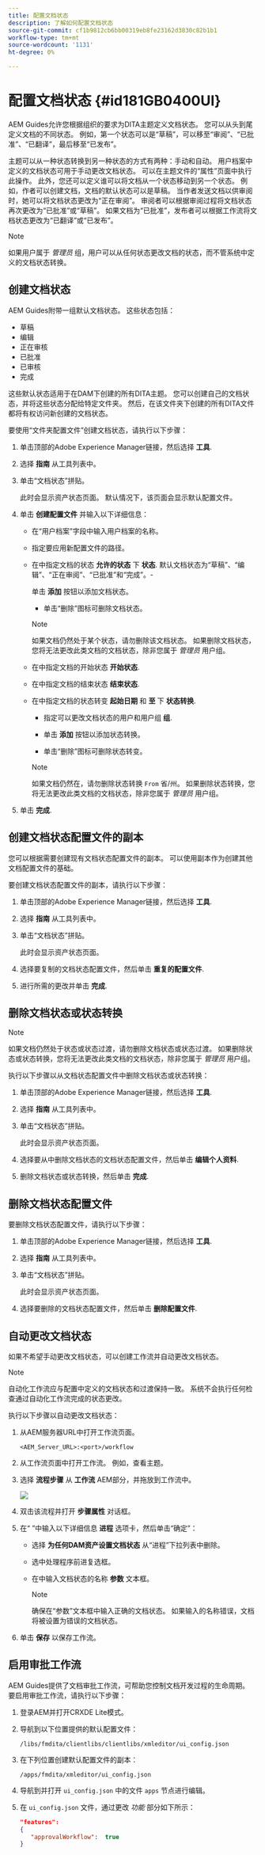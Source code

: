 ```yaml
---
title: 配置文档状态
description: 了解如何配置文档状态
source-git-commit: cf1b9812cb6bb00319eb8fe23162d3830c82b1b1
workflow-type: tm+mt
source-wordcount: '1131'
ht-degree: 0%

---
```



# 配置文档状态 {#id181GB0400UI}

AEM Guides允许您根据组织的要求为DITA主题定义文档状态。 您可以从头到尾定义文档的不同状态。 例如，第一个状态可以是“草稿”，可以移至“审阅”、“已批准”、“已翻译”，最后移至“已发布”。

主题可以从一种状态转换到另一种状态的方式有两种：手动和自动。 用户档案中定义的文档状态可用于手动更改文档状态。 可以在主题文件的“属性”页面中执行此操作。 此外，您还可以定义谁可以将文档从一个状态移动到另一个状态。 例如，作者可以创建文档，文档的默认状态可以是草稿。 当作者发送文档以供审阅时，她可以将文档状态更改为“正在审阅”。 审阅者可以根据审阅过程将文档状态再次更改为“已批准”或“草稿”。 如果文档为“已批准”，发布者可以根据工作流将文档状态更改为“已翻译”或“已发布”。

>[!NOTE]
>
> 如果用户属于 *管理员* 组，用户可以从任何状态更改文档的状态，而不管系统中定义的文档状态转换。

## 创建文档状态

AEM Guides附带一组默认文档状态。 这些状态包括：

- 草稿
- 编辑
- 正在审核
- 已批准
- 已审核
- 完成

这些默认状态适用于在DAM下创建的所有DITA主题。 您可以创建自己的文档状态，并将这些状态分配给特定文件夹。 然后，在该文件夹下创建的所有DITA文件都将有权访问新创建的文档状态。

要使用“文件夹配置文件”创建文档状态，请执行以下步骤：

1. 单击顶部的Adobe Experience Manager链接，然后选择 **工具**.
1. 选择 **指南** 从工具列表中。
1. 单击“文档状态”拼贴。

   此时会显示资产状态页面。 默认情况下，该页面会显示默认配置文件。

1. 单击 **创建配置文件** 并输入以下详细信息：
   - 在“用户档案”字段中输入用户档案的名称。
   - 指定要应用新配置文件的路径。
   - 在中指定文档的状态 **允许的状态** 下 **状态**. 默认文档状态为“草稿”、“编辑”、“正在审阅”、“已批准”和“完成”。-

      单击 **添加** 按钮以添加文档状态。

      - 单击“删除”图标可删除文档状态。
      >[!NOTE]
      >
      > 如果文档仍然处于某个状态，请勿删除该文档状态。 如果删除文档状态，您将无法更改此类文档的文档状态，除非您属于 *管理员* 用户组。

   - 在中指定文档的开始状态 **开始状态**.
   - 在中指定文档的结束状态 **结束状态**.
   - 在中指定文档的状态转变 **起始日期** 和 **至** 下 **状态转换**.

      - 指定可以更改文档状态的用户和用户组 **组**.

      - 单击 **添加** 按钮以添加状态转换。

      - 单击“删除”图标可删除状态转变。
      >[!NOTE]
      >
      > 如果文档仍然在，请勿删除状态转换 `From` 省/州。 如果删除状态转换，您将无法更改此类文档的文档状态，除非您属于 *管理员* 用户组。



1. 单击 **完成**.

## 创建文档状态配置文件的副本

您可以根据需要创建现有文档状态配置文件的副本。 可以使用副本作为创建其他文档配置文件的基础。

要创建文档状态配置文件的副本，请执行以下步骤：

1. 单击顶部的Adobe Experience Manager链接，然后选择 **工具**.
1. 选择 **指南** 从工具列表中。
1. 单击“文档状态”拼贴。

   此时会显示资产状态页面。

1. 选择要复制的文档状态配置文件，然后单击 **重复的配置文件**.
1. 进行所需的更改并单击 **完成**.

## 删除文档状态或状态转换

>[!NOTE]
>
> 如果文档仍然处于状态或状态过渡，请勿删除文档状态或状态过渡。 如果删除状态或状态转换，您将无法更改此类文档的文档状态，除非您属于 *管理员* 用户组。

执行以下步骤以从文档状态配置文件中删除文档状态或状态转换：

1. 单击顶部的Adobe Experience Manager链接，然后选择 **工具**.
1. 选择 **指南** 从工具列表中。
1. 单击“文档状态”拼贴。

   此时会显示资产状态页面。

1. 选择要从中删除文档状态的文档状态配置文件，然后单击 **编辑个人资料**.
1. 删除文档状态或状态转换，然后单击 **完成**.

## 删除文档状态配置文件

要删除文档状态配置文件，请执行以下步骤：

1. 单击顶部的Adobe Experience Manager链接，然后选择 **工具**.
1. 选择 **指南** 从工具列表中。
1. 单击“文档状态”拼贴。

   此时会显示资产状态页面。

1. 选择要删除的文档状态配置文件，然后单击 **删除配置文件**.

## 自动更改文档状态

如果不希望手动更改文档状态，可以创建工作流并自动更改文档状态。

>[!NOTE]
>
> 自动化工作流应与配置中定义的文档状态和过渡保持一致。 系统不会执行任何检查通过自动化工作流完成的状态更改。

执行以下步骤以自动更改文档状态：

1. 从AEM服务器URL中打开工作流页面。

   `<AEM_Server_URL>:<port>/workflow`

1. 从工作流页面中打开工作流。 例如，查看主题。
1. 选择 **流程步骤** 从 **工作流** AEM部分，并拖放到工作流中。

   ![](assets/process-step-workflow.png)

1. 双击该流程并打开 **步骤属性** 对话框。
1. 在“ ”中输入以下详细信息 **进程** 选项卡，然后单击“确定”：
   - 选择 **为任何DAM资产设置文档状态** 从“进程”下拉列表中删除。
   - 选中处理程序前进复选框。
   - 在中输入文档状态的名称 **参数** 文本框。

      >[!NOTE]
      >
      > 确保在“参数”文本框中输入正确的文档状态。 如果输入的名称错误，文档将被设置为错误的文档状态。

1. 单击 **保存** 以保存工作流。

## 启用审批工作流

AEM Guides提供了文档审批工作流，可帮助您控制文档开发过程的生命周期。 要启用审批工作流，请执行以下步骤：

1. 登录AEM并打开CRXDE Lite模式。

1. 导航到以下位置提供的默认配置文件：

   `/libs/fmdita/clientlibs/clientlibs/xmleditor/ui_config.json`

1. 在下列位置创建默认配置文件的副本：

   `/apps/fmdita/xmleditor/ui_config.json`

1. 导航到并打开 `ui_config.json` 中的文件 `apps` 节点进行编辑。

1. 在 `ui_config.json` 文件，通过更改 *功能* 部分如下所示：

   ```json
   "features":  
   { 
      "approvalWorkflow":  true 
   }
   ```


